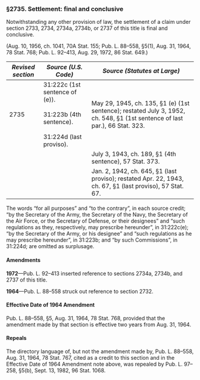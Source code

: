 ### §2735. Settlement: final and conclusive ###

Notwithstanding any other provision of law, the settlement of a claim under section 2733, 2734, 2734a, 2734b, or 2737 of this title is final and conclusive.

(Aug. 10, 1956, ch. 1041, 70A Stat. 155; Pub. L. 88–558, §5(1), Aug. 31, 1964, 78 Stat. 768; Pub. L. 92–413, Aug. 29, 1972, 86 Stat. 649.)

|*Revised section*|                                      *Source (U.S. Code)*                                      |                                               *Source (Statutes at Large)*                                                |
|-----------------|------------------------------------------------------------------------------------------------|---------------------------------------------------------------------------------------------------------------------------|
|      2735       |31:222c (1st sentence of (e)).<br/><br/>31:223b (4th sentence).<br/><br/>31:224d (last proviso).|May 29, 1945, ch. 135, §1 (e) (1st sentence); restated July 3, 1952, ch. 548, §1 (1st sentence of last par.), 66 Stat. 323.|
|                 |                                                                                                |                                  July 3, 1943, ch. 189, §1 (4th sentence), 57 Stat. 373.                                  |
|                 |                                                                                                |         Jan. 2, 1942, ch. 645, §1 (last proviso); restated Apr. 22, 1943, ch. 67, §1 (last proviso), 57 Stat. 67.         |

The words “for all purposes” and “to the contrary”, in each source credit; “by the Secretary of the Army, the Secretary of the Navy, the Secretary of the Air Force, or the Secretary of Defense, or their designees” and “such regulations as they, respectively, may prescribe hereunder”, in 31:222c(e); “by the Secretary of the Army, or his designee” and “such regulations as he may prescribe hereunder”, in 31:223b; and “by such Commissions”, in 31:224d; are omitted as surplusage.

#### Amendments ####

**1972**—Pub. L. 92–413 inserted reference to sections 2734a, 2734b, and 2737 of this title.

**1964**—Pub. L. 88–558 struck out reference to section 2732.

#### Effective Date of 1964 Amendment ####

Pub. L. 88–558, §5, Aug. 31, 1964, 78 Stat. 768, provided that the amendment made by that section is effective two years from Aug. 31, 1964.

#### Repeals ####

The directory language of, but not the amendment made by, Pub. L. 88–558, Aug. 31, 1964, 78 Stat. 767, cited as a credit to this section and in the Effective Date of 1964 Amendment note above, was repealed by Pub. L. 97–258, §5(b), Sept. 13, 1982, 96 Stat. 1068.
